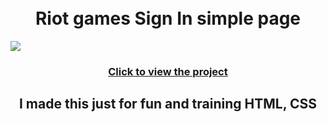 <h1 align="center">
  <br>Riot games Sign In simple page
 </h1>
<img src="https://user-images.githubusercontent.com/112785244/207585244-710b3e6d-1de2-4165-91cb-d841f356a6b8.png">

<h3 align="center"><a href="https://n-kyu.github.io/riot-games-web-signin/">Click to view the project</a></h3>

<h2 align="center">I made this just for fun and training HTML, CSS</h2>
